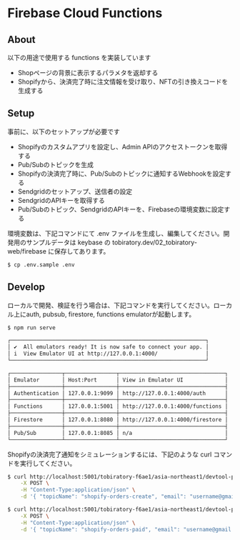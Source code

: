 # Firebase Cloud Functions

## About

以下の用途で使用する functions を実装しています

- Shopページの背景に表示するパラメタを返却する
- Shopifyから、決済完了時に注文情報を受け取り、NFTの引き換えコードを生成する

## Setup

事前に、以下のセットアップが必要です

- Shopifyのカスタムアプリを設定し、Admin APIのアクセストークンを取得する
- Pub/Subのトピックを生成
- Shopifyの決済完了時に、Pub/Subのトピックに通知するWebhookを設定する
- Sendgridのセットアップ、送信者の設定
- SendgridのAPIキーを取得する
- Pub/Subのトピック、SendgridのAPIキーを、Firebaseの環境変数に設定する

環境変数は、下記コマンドにて .env ファイルを生成し、編集してください。開発用のサンプルデータは keybase の tobiratory.dev/02_tobiratory-web/firebase に保存してあります。

```sh
$ cp .env.sample .env
```

## Develop

ローカルで開発、検証を行う場合は、下記コマンドを実行してください。ローカル上にauth, pubsub, firestore, functions emulatorが起動します。

```sh
$ npm run serve

┌─────────────────────────────────────────────────────────────┐
│ ✔  All emulators ready! It is now safe to connect your app. │
│ i  View Emulator UI at http://127.0.0.1:4000/               │
└─────────────────────────────────────────────────────────────┘

┌────────────────┬────────────────┬─────────────────────────────────┐
│ Emulator       │ Host:Port      │ View in Emulator UI             │
├────────────────┼────────────────┼─────────────────────────────────┤
│ Authentication │ 127.0.0.1:9099 │ http://127.0.0.1:4000/auth      │
├────────────────┼────────────────┼─────────────────────────────────┤
│ Functions      │ 127.0.0.1:5001 │ http://127.0.0.1:4000/functions │
├────────────────┼────────────────┼─────────────────────────────────┤
│ Firestore      │ 127.0.0.1:8080 │ http://127.0.0.1:4000/firestore │
├────────────────┼────────────────┼─────────────────────────────────┤
│ Pub/Sub        │ 127.0.0.1:8085 │ n/a                             │
└────────────────┴────────────────┴─────────────────────────────────┘
```

Shopifyの決済完了通知をシミュレーションするには、下記のような curl コマンドを実行してください。

```sh
$ curl http://localhost:5001/tobiratory-f6ae1/asia-northeast1/devtool-pubsubHelper \
    -X POST \
    -H "Content-Type:application/json" \
    -d '{ "topicName": "shopify-orders-create", "email": "username@gmail.com", "name": "#1001", "payment_gateway_names":"暗号資産", "total_price": 200, "line_items": [{"name":"TOBIRA NEKO #00031", "price":"100", "quantity":1}, {"name":"TOBIRA NEKO #00032", "price":"100", "quantity":1}] }'
```

```sh
$ curl http://localhost:5001/tobiratory-f6ae1/asia-northeast1/devtool-pubsubHelper \
    -X POST \
    -H "Content-Type:application/json" \
    -d '{ "topicName": "shopify-orders-paid", "email": "username@gmail.com", "name": "#1001", "line_items": [{"name":"TOBIRA NEKO #00031"}, {"name":"TOBIRA NEKO #00032"}] }'
```

